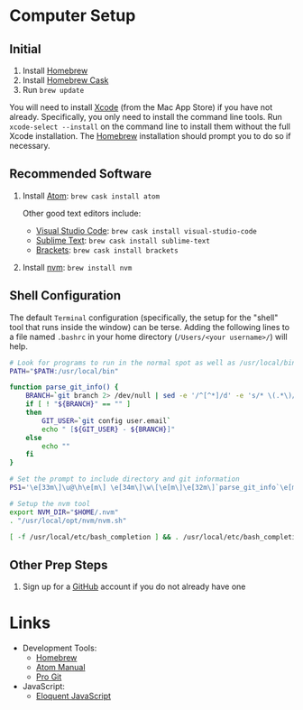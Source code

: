 # Computer Setup

## Initial
1. Install [Homebrew][homebrew]
1. Install [Homebrew Cask][cask]
1. Run `brew update`

You will need to install [Xcode](https://developer.apple.com/xcode/) (from the Mac App Store)
if you have not already. Specifically, you only need to install the command line
tools. Run `xcode-select --install` on the command line to install them without
the full Xcode installation. The [Homebrew][homebrew] installation should prompt
you to do so if necessary.

## Recommended Software
1. Install [Atom][atom]: `brew cask install atom`

   Other good text editors include:

   * [Visual Studio Code](https://code.visualstudio.com): `brew cask install visual-studio-code`
   * [Sublime Text](https://www.sublimetext.com): `brew cask install sublime-text`
   * [Brackets](http://brackets.io): `brew cask install brackets`

1. Install [nvm](https://github.com/creationix/nvm): `brew install nvm`

## Shell Configuration

The default `Terminal` configuration (specifically, the setup for the "shell" tool
that runs inside the window) can be terse. Adding the following lines to a file named `.bashrc` in your home directory (`/Users/<your username>/`) will help.

```bash
# Look for programs to run in the normal spot as well as /usr/local/bin
PATH="$PATH:/usr/local/bin"

function parse_git_info() {
    BRANCH=`git branch 2> /dev/null | sed -e '/^[^*]/d' -e 's/* \(.*\)/\1/'`
    if [ ! "${BRANCH}" == "" ]
    then
        GIT_USER=`git config user.email`
        echo " [${GIT_USER} - ${BRANCH}]"
    else
        echo ""
    fi
}

# Set the prompt to include directory and git information
PS1='\e[33m\]\u@\h\e[m\] \e[34m\]\w\[\e[m\]\e[32m\]`parse_git_info`\e[m\]\n\$ '

# Setup the nvm tool
export NVM_DIR="$HOME/.nvm"
. "/usr/local/opt/nvm/nvm.sh"

[ -f /usr/local/etc/bash_completion ] && . /usr/local/etc/bash_completion
```

## Other Prep Steps

1. Sign up for a [GitHub][github] account if you do not already have one

# Links

* Development Tools:
  * [Homebrew][homebrew]
  * [Atom Manual](http://flight-manual.atom.io)
  * [Pro Git](https://git-scm.com/book/en/v2)
* JavaScript:
  * [Eloquent JavaScript](http://eloquentjavascript.net)

[homebrew]: http://brew.sh
[cask]: https://caskroom.github.io
[atom]: http://atom.io
[github]: http://github.com
